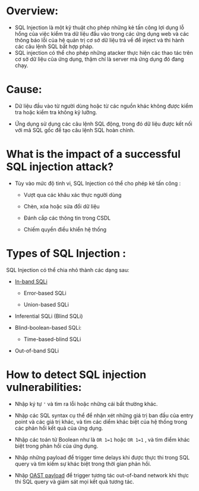 # Overview:

- SQL Injection là một kỹ thuật cho phép những kẻ tấn công lợi dụng lỗ hổng của việc kiểm tra dữ liệu đầu vào trong các ứng dụng web và các thông báo lỗi của hệ quản trị cơ sở dữ liệu trả về để inject và thi hành các câu lệnh SQL bất hợp pháp.
- SQL injection có thể cho phép những atacker thực hiện các thao tác trên cơ sở dữ liệu của ứng dụng, thậm chí là server mà ứng dụng đó đang chạy.

# Cause:

- Dữ liệu đầu vào từ người dùng hoặc từ các nguồn khác không được kiểm tra hoặc kiểm tra không kỹ lưỡng.

- Ứng dụng sử dụng các câu lệnh SQL động, trong đó dữ liệu được kết nối với mã SQL gốc để tạo câu lệnh SQL hoàn chỉnh.

# What is the impact of a successful SQL injection attack?

- Tùy vào mức độ tinh vi, SQL Injection có thể cho phép kẻ tấn công :

   - Vượt qua các khâu xác thực người dùng

   - Chèn, xóa hoặc sửa đổi dữ liệu

   - Đánh cắp các thông tin trong CSDL

   - Chiếm quyền điều khiển hệ thống
# Types of SQL Injection :

 SQL Injection có thể chia nhỏ thành các dạng sau:

  - [In-band SQLi](https://github.com/Llam-a/SQL-injection/blob/main/In-band%20SQLi.md)

    - Error-based SQLi
   
    - Union-based SQLi
  
  - Inferential SQLi (Blind SQLi)
  
  - Blind-boolean-based SQLi:

    - Time-based-blind SQLi
  
  - Out-of-band SQLi
  
   # How to detect SQL injection vulnerabilities:
  
  - Nhập ký tự `'` và tìm ra lỗi hoặc những cái bất thường khác.
  
  - Nhập các SQL syntax cụ thể để nhận xét những giá trị ban đầu của entry point và các giá trị khác, và tìm các diểm khác biệt của hệ thống trong các phản hồi kết quả của ứng dụng.
  
  - Nhập các toán tử Boolean như là `OR 1=1` hoặc `OR 1=1` , và tìm điểm khác biệt trong phản hồi của ứng dụng.
  
  - Nhập những payload để trigger time delays khi được thực thi trong SQL query và tìm kiếm sự khác biệt trong thời gian phản hồi.

  - Nhập [OAST payload](https://portswigger.net/blog/oast-out-of-band-application-security-testing#:~:text=OAST%20combines%20the%20delivery%20mechanism%20of%20conventional%20DAST,through%20the%20application%E2%80%99s%20processing%20in%20the%20normal%20way.) để trigger tương tác out-of-band network khi thực thi SQL query và giám sát mọi kết quả tương tác.
  
  
 
